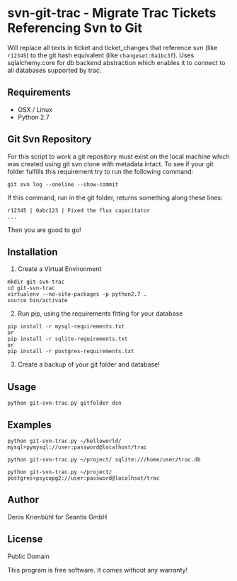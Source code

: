 svn-git-trac - Migrate Trac Tickets Referencing Svn to Git
==========================================================

Will replace all texts in ticket and ticket_changes that reference svn 
(like `r12345`) to the git hash equivalent (like `changeset:0a1bc3f`).
Uses sqlalchemy.core for db backend abstraction which enables it to 
connect to all databases supported by trac.

Requirements
------------
 
 * OSX / Linux
 * Python 2.7 

Git Svn Repository
------------------

For this script to work a git repository must exist on the local machine
which was created using git svn clone with metadata intact. 
To see if your git folder fulfills this requirement try to run 
the following command:

    git svn log --oneline --show-commit

If this command, run in the git folder, returns something along these lines:

    r12345 | 0abc123 | Fixed the flux capacitator
    ...

Then you are good to go!

Installation
------------

1. Create a Virtual Environment

 ````
 mkdir git-svn-trac
 cd git-svn-trac
 virtualenv --no-site-packages -p python2.7 .
 source bin/activate
 ````

2. Run pip, using the requirements fitting for your database

 ````
 pip install -r mysql-requirements.txt
 or
 pip install -r sqlite-requirements.txt
 or
 pip install -r postgres-requirements.txt
 ````

3. Create a backup of your git folder and database!

Usage
-----

````
python git-svn-trac.py gitfolder dsn
````

Examples
--------
````
python git-svn-trac.py ~/helloworld/ mysql+pymysql://user:password@localhost/trac

python git-svn-trac.py ~/project/ sqlite:///home/user/trac.db

python git-svn-trac.py ~/project/ postgres+psycopg2://user:password@localhsot/trac
 ````

Author
------

Denis Krienbühl for Seantis GmbH

License
-------

Public Domain

This program is free software. It comes without any warranty!
